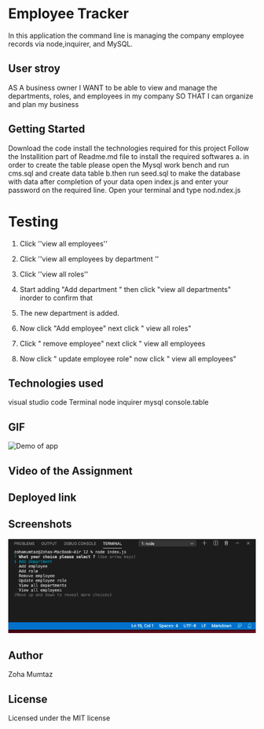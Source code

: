 # Employee Tracker
In this application the command line is managing the company employee records via node,inquirer, and MySQL.

## User stroy
AS A business owner
I WANT to be able to view and manage the departments, roles, and employees in my company
SO THAT I can organize and plan my business


## Getting Started
Download the code install the technologies required for this project 
Follow the Installition part of Readme.md file to install the required softwares
a. in order to create the table please open the Mysql work bench and run cms.sql and create data table
b.then run seed.sql to make the database with data
after completion of your data  open index.js and enter your password on the required line.
Open your terminal and type nod.ndex.js


# Testing
1. Click ''view all employees''

2. Click ''view all employees by department ''

3. Click ''view all roles''

 
5. Start adding "Add department " then click "view all departments" inorder to confirm that 

6. The new department is added.

7. Now click "Add employee" next click " view all roles" 

8. Click " remove employee" next click " view all employees

9. Now click " update employee role" now click " view all employees"

## Technologies used 
visual studio code
Terminal
node
inquirer
mysql
console.table
## GIF
![Demo of app](./assets/gif.gif "Gif of the employee tracker.")

## Video of the Assignment 


## Deployed link


## Screenshots
![Screenshot1](./images/Screenshot1.png)

## Author 
Zoha Mumtaz

## License
Licensed under the MIT license
